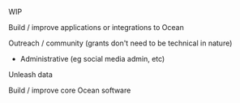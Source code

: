 WIP

Build / improve applications or integrations to Ocean


Outreach / community (grants don't need to be technical in nature)

- Administrative (eg social media admin, etc)


Unleash data


Build / improve core Ocean software